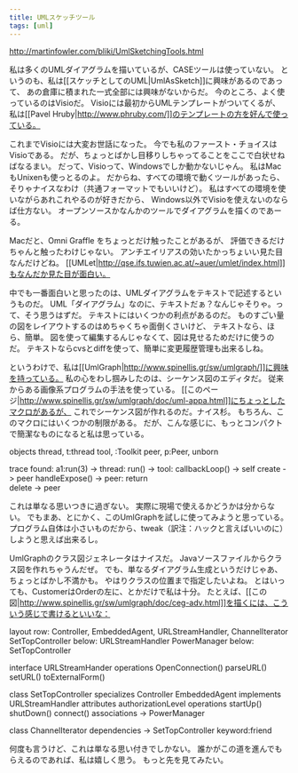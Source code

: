 ```yaml
---
title: UMLスケッチツール
tags: [uml]
---
```


http://martinfowler.com/bliki/UmlSketchingTools.html

私は多くのUMLダイアグラムを描いているが、CASEツールは使っていない。
というのも、私は[[スケッチとしてのUML|UmlAsSketch]]に興味があるのであって、
あの倉庫に積まれた一式全部には興味がないからだ。
今のところ、よく使っているのはVisioだ。
Visioには最初からUMLテンプレートがついてくるが、
私は[[Pavel Hruby|http://www.phruby.com/]]のテンプレートの方を好んで使っている。

これまでVisioには大変お世話になった。
今でも私のファースト・チョイスはVisioである。
だが、ちょっとばかし目移りしちゃってることをここで白状せねばなるまい。
だって、Visioって、Windowsでしか動かないじゃん。
私はMacもUnixenも使っとるのよ。
だからね、すべての環境で動くツールがあったら、そりゃナイスなわけ（共通フォーマットでもいいけど）。
私はすべての環境を使いながらあれこれやるのが好きだから、
Windows以外でVisioを使えないのならば仕方ない。
オープンソースかなんかのツールでダイアグラムを描くのであーる。

Macだと、Omni Graffle をちょっとだけ触ったことがあるが、
評価できるだけちゃんと触ったわけじゃない。
アンチエイリアスの効いたかっちょいい見た目なんだけどね。
[[UMLet|http://qse.ifs.tuwien.ac.at/~auer/umlet/index.html]]もなんだか見た目が面白い。

中でも一番面白いと思ったのは、UMLダイアグラムをテキストで記述するというものだ。
UML「ダイアグラム」なのに、テキストだぁ？なんじゃそりゃ。って、そう思うはずだ。
テキストにはいくつかの利点があるのだ。
ものすごい量の図をレイアウトするのはめちゃくちゃ面倒くさいけど、
テキストなら、ほら、簡単。
図を使って編集するんじゃなくて、図は見せるためだけに使うのだ。
テキストならcvsとdiffを使って、簡単に変更履歴管理も出来るしね。

というわけで、私は[[UmlGraph|http://www.spinellis.gr/sw/umlgraph/]]に興味を持っている。
私の心をわし掴みしたのは、シーケンス図のエディタだ。
従来からある画像系プログラムの手法を使っている。
[[このページ|http://www.spinellis.gr/sw/umlgraph/doc/uml-appa.html]]にちょっとしたマクロがあるが、
これでシーケンス図が作れるのだ。ナイス杉。
もちろん、このマクロにはいくつかの制限がある。
だが、こんな感じに、もっとコンパクトで簡潔なものになると私は思っている。

 objects 
    thread, t:thread
    tool, :Toolkit
    peer, p:Peer, unborn

 trace 
   found: a1:run(3) -> 
     thread: 
       run() -> 
         tool: 
            callbackLoop() -> self
            create -> peer
            handleExpose() -> 
              peer: 
                return      
            delete -> peer

これは単なる思いつきに過ぎない。
実際に現場で使えるかどうかは分からない。
でもまあ、とにかく、このUmlGraphを試しに使ってみようと思っている。
プログラム自体は小さいものだから、tweak（訳注：ハックと言えばいいのに）しようと思えば出来るし。

UmlGraphのクラス図ジェネレータはナイスだ。
Javaソースファイルからクラス図を作れちゃうんだぜ。
でも、単なるダイアグラム生成というだけじゃあ、ちょっとばかし不満かも。
やはりクラスの位置まで指定したいよね。
とはいっても、CustomerはOrderの左に、とかだけで私は十分。
たとえば、[[この図|http://www.spinellis.gr/sw/umlgraph/doc/ceg-adv.html]]を描くには、こういう感じで書けるといいな：

 layout
   row: Controller, EmbeddedAgent, URLStreamHandler, ChannelIterator
   SetTopController below: URLStreamHandler
   PowerManager below: SetTopController

 interface URLStreamHander 
   operations 
     OpenConnection()
     parseURL()
     setURL()
     toExternalForm()

 class SetTopController
   specializes
     Controller
     EmbeddedAgent
   implements
     URLStreamHandler
   attributes
     authorizationLevel
   operations
     startUp()
     shutDown()
     connect()
   associations
     -> PowerManager

 class ChannelIterator
   dependencies
     -> SetTopController keyword:friend

何度も言うけど、これは単なる思い付きでしかない。
誰かがこの道を進んでもらえるのであれば、私は嬉しく思う。
もっと先を見てみたい。
